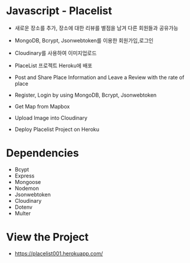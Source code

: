 # Javascript - Placelist
- 새로운 장소를 추가, 장소에 대한 리뷰를 별점을 남겨 다른 회원들과 공유가능
- MongoDB, Bcrypt, Jsonwebtoken를 이용한 회원가입,로그인
- Cloudinary를 사용하여 이미지업로드
- PlaceList 프로젝트 Heroku에 배포


- Post and Share Place Information and Leave a Review with the rate of place
- Register, Login by using MongoDB, Bcrypt, Jsonwebtoken
- Get Map from Mapbox
- Upload Image into Cloudinary
- Deploy Placelist Project on Heroku

# Dependencies
- Bcypt
- Express
- Mongoose
- Nodemon
- Jsonwebtoken
- Cloudinary
- Dotenv
- Multer

# View the Project
- https://placelist001.herokuapp.com/
